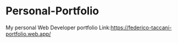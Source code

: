 # Personal-Portfolio
My personal Web Developer portfolio
Link:https://federico-taccani-portfolio.web.app/
